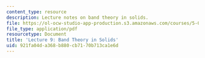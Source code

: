 ```yaml
---
content_type: resource
description: Lecture notes on band theory in solids.
file: https://ol-ocw-studio-app-production.s3.amazonaws.com/courses/5-04-principles-of-inorganic-chemistry-ii-fall-2008/921fa04da368b880cb7170b713ca1e6d_Lecture_9.pdf
file_type: application/pdf
resourcetype: Document
title: 'Lecture 9: Band Theory in Solids'
uid: 921fa04d-a368-b880-cb71-70b713ca1e6d
---
```

